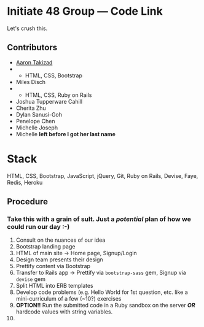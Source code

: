 # Initiate 48 Group &mdash; Code Link
Let's crush this.

## Contributors
* [Aaron Takizad](https://github.com/AaronTakizad)
* * HTML, CSS, Bootstrap
* Miles Disch
* * HTML, CSS, Ruby on Rails
* Joshua Tupperware Cahill
* Cherita Zhu
* Dylan Sanusi-Goh
* Penelope Chen
* Michelle Joseph
* Michelle **left before I got her last name**

# Stack
HTML, CSS, Bootstrap, JavaScript, jQuery, Git, Ruby on Rails, Devise, Faye, Redis, Heroku

## Procedure
### Take this with a grain of sult. Just a <em>potential</em> plan of how we could run our day :-)
1. Consult on the nuances of our idea
2. Bootstrap landing page
3. HTML of main site &rarr; Home page, Signup/Login
4. Design team presents their design
5. Prettify content via Bootstrap
6. Transfer to Rails app &rarr; Prettify via <code>bootstrap-sass</code> gem, Signup via <code>devise</code> gem
7. Split HTML into ERB templates
8. Develop code problems (e.g. Hello World for 1st question, etc. like a mini-curriculum of a few (~10?) exercises
9. <strong>OPTION!!</strong> Run the submitted code in a Ruby sandbox on the server <strong><em>OR</em></strong> hardcode values with string variables.
10. 
